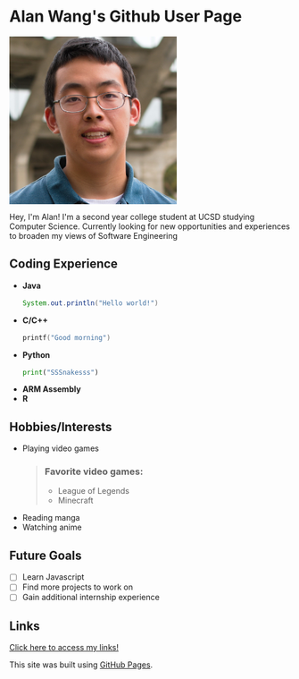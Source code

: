 # Alan Wang's Github User Page

<img src="Alan_Wang_headshot_photo.jpg" width=300 align=center>

Hey, I'm Alan! I'm a second year college student at UCSD studying Computer Science. 
Currently looking for new opportunities and experiences to broaden my views of Software Engineering 

## Coding Experience
- **Java** 
  ```Java
  System.out.println("Hello world!")
  ```
- **C/C++**
  ```C
  printf("Good morning")
  ```
- **Python** 
  ```Python
  print("SSSnakesss")
  ```
- **ARM Assembly** 
- **R** 

## Hobbies/Interests 
- Playing video games
  > ### Favorite video games:
  > - League of Legends
  > - Minecraft 
- Reading manga
- Watching anime 

## Future Goals 
- [ ] Learn Javascript 
- [ ] Find more projects to work on
- [ ] Gain additional internship experience 
  
## Links 
[Click here to access my links!](links.md)



This site was built using [GitHub Pages](https://pages.github.com/).